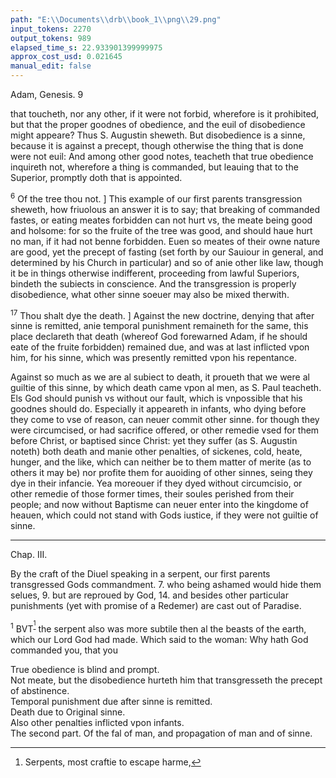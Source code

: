 ```yaml
---
path: "E:\\Documents\\drb\\book_1\\png\\29.png"
input_tokens: 2270
output_tokens: 989
elapsed_time_s: 22.933901399999975
approx_cost_usd: 0.021645
manual_edit: false
---
```

Adam, Genesis. 9

that toucheth, nor any other, if it were not forbid, wherefore is it prohibited, but that the proper goodnes of obedience, and the euil of disobedience might appeare? Thus S. Augustin sheweth. But disobedience is a sinne, because it is against a precept, though otherwise the thing that is done were not euil: And among other good notes, teacheth that true obedience inquireth not, wherefore a thing is commanded, but leauing that to the Superior, promptly doth that is appointed.

<sup>6</sup> Of the tree thou not. ] This example of our first parents transgression sheweth, how friuolous an answer it is to say; that breaking of commanded fastes, or eating meates forbidden can not hurt vs, the meate being good and holsome: for so the fruite of the tree was good, and should haue hurt no man, if it had not benne forbidden. Euen so meates of their owne nature are good, yet the precept of fasting (set forth by our Sauiour in general, and determined by his Church in particular) and so of anie other like law, though it be in things otherwise indifferent, proceeding from lawful Superiors, bindeth the subiects in conscience. And the transgression is properly disobedience, what other sinne soeuer may also be mixed therwith.

<sup>17</sup> Thou shalt dye the death. ] Against the new doctrine, denying that after sinne is remitted, anie temporal punishment remaineth for the same, this place declareth that death (whereof God forewarned Adam, if he should eate of the fruite forbidden) remained due, and was at last inflicted vpon him, for his sinne, which was presently remitted vpon his repentance.

Against so much as we are al subiect to death, it proueth that we were al guiltie of this sinne, by which death came vpon al men, as S. Paul teacheth. Els God should punish vs without our fault, which is vnpossible that his goodnes should do. Especially it appeareth in infants, who dying before they come to vse of reason, can neuer commit other sinne. for though they were circumcised, or had sacrifice offered, or other remedie vsed for them before Christ, or baptised since Christ: yet they suffer (as S. Augustin noteth) both death and manie other penalties, of sickenes, cold, heate, hunger, and the like, which can neither be to them matter of merite (as to others it may be) nor profite them for auoiding of other sinnes, seing they dye in their infancie. Yea moreouer if they dyed without circumcisio, or other remedie of those former times, their soules perished from their people; and now without Baptisme can neuer enter into the kingdome of heauen, which could not stand with Gods iustice, if they were not guiltie of sinne.

<hr>

Chap. III.

By the craft of the Diuel speaking in a serpent, our first parents transgressed Gods commandment. 7. who being ashamed would hide them selues, 9. but are reproued by God, 14. and besides other particular punishments (yet with promise of a Redemer) are cast out of Paradise.

<sup>1</sup> BVT<sup>[^1]</sup> the serpent also was more subtile then al the beasts of the earth, which our Lord God had made. Which said to the woman: Why hath God commanded you, that you

[^1]: Serpents, most craftie to escape harme,

<aside>True obedience is blind and prompt.</aside>

<aside>Not meate, but the disobedience hurteth him that transgresseth the precept of abstinence.</aside>

<aside>Temporal punishment due after sinne is remitted.</aside>

<aside>Death due to Original sinne.</aside>

<aside>Also other penalties inflicted vpon infants.</aside>

<aside>The second part. Of the fal of man, and propagation of man and of sinne.</aside>